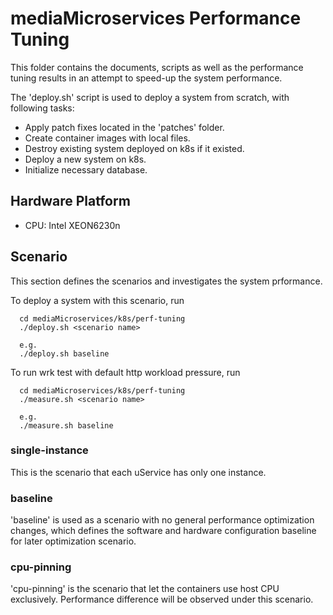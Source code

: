# mediaMicroservices Performance Tuning

This folder contains the documents, scripts as well as the
performance tuning results in an attempt to speed-up the
system performance.

The 'deploy.sh' script is used to deploy a system from scratch, with following tasks:

- Apply patch fixes located in the 'patches' folder.
- Create container images with local files.
- Destroy existing system deployed on k8s if it existed.
- Deploy a new system on k8s.
- Initialize necessary database.

## Hardware Platform

- CPU: Intel XEON6230n

## Scenario

This section defines the scenarios and investigates the
system prformance.

To deploy a system with this scenario, run

```shell
  cd mediaMicroservices/k8s/perf-tuning
  ./deploy.sh <scenario name>

  e.g.
  ./deploy.sh baseline
```

To run wrk test with default http workload pressure, run

```shell
  cd mediaMicroservices/k8s/perf-tuning
  ./measure.sh <scenario name>

  e.g.
  ./measure.sh baseline

```

### single-instance

This is the scenario that each uService has only one instance.

### baseline

'baseline' is used as a scenario with no general performance
optimization changes, which defines the software and hardware
configuration baseline for later optimization scenario.

### cpu-pinning
'cpu-pinning' is the scenario that let the containers use
host CPU exclusively. Performance difference will be observed
under this scenario.

